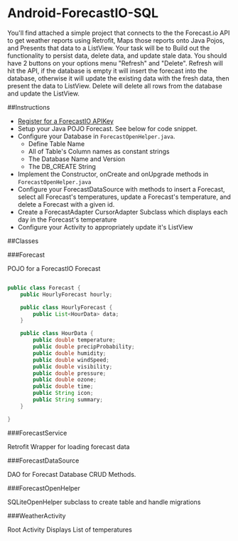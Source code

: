 Android-ForecastIO-SQL
======================

You'll find attached a simple project that connects to the the Forecast.io API to get weather reports using Retrofit, Maps those reports onto Java Pojos, and Presents that data to a ListView.  Your task will be to Build out the functionality to persist data, delete data, and update stale data.  You should have 2 buttons on your options menu "Refresh" and "Delete".  Refresh will hit the API, if the database is empty it will insert the forecast into the database, otherwise it will update the existing data with the fresh data, then  present the data to ListView.  Delete will delete all rows from the database and update the ListView.  

##Instructions

* [Register for a ForecastIO APIKey](https://developer.forecast.io/) 
* Setup your Java POJO Forecast. See below for code snippet.  
* Configure your Database in `ForecastOpenHelper.java`.  
	* Define Table Name
	* All of Table's Column names as constant strings 
	* The Database Name and Version 
	* The DB_CREATE String 
* Implement the Constructor, onCreate and onUpgrade methods in `ForecastOpenHelper.java`
* Configure your ForecastDataSource with methods to insert a Forecast, select all Forecast's temperatures, update a Forecast's temperature, and delete a Forecast with a given id. 
* Create a ForecastAdapter CursorAdapter Subclass which displays each day in the Forecast's temperature 
* Configure your Activity to appropriately update it's ListView 

##Classes 

###Forecast 

POJO for a ForecastIO Forecast

```java

public class Forecast {
    public HourlyForecast hourly;

    public class HourlyForecast {
        public List<HourData> data;
    }

    public class HourData {
        public double temperature;
        public double precipProbability;
        public double humidity;
        public double windSpeed;
        public double visibility;
        public double pressure;
        public double ozone;
        public double time;
        public String icon;
        public String summary;
    }

}

``` 

###ForecastService

Retrofit Wrapper for loading forecast data 

###ForecastDataSource

DAO for Forecast Database CRUD Methods. 

###ForecastOpenHelper 

SQLiteOpenHelper subclass to create table and handle migrations 


###WeatherActivity

Root Activity Displays List of temperatures

